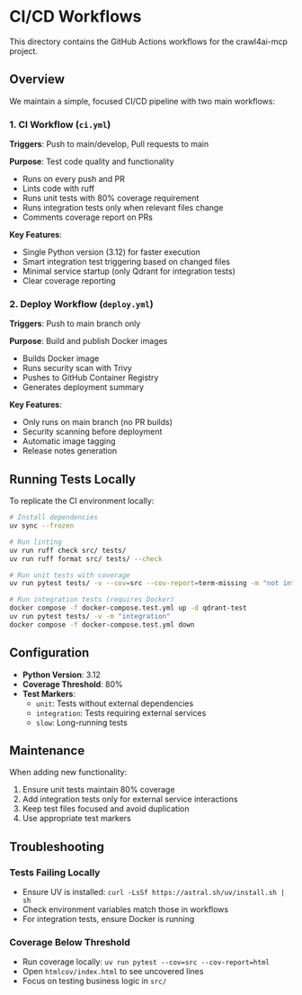 # CI/CD Workflows

This directory contains the GitHub Actions workflows for the crawl4ai-mcp project.

## Overview

We maintain a simple, focused CI/CD pipeline with two main workflows:

### 1. CI Workflow (`ci.yml`)

**Triggers**: Push to main/develop, Pull requests to main

**Purpose**: Test code quality and functionality

- Runs on every push and PR
- Lints code with ruff
- Runs unit tests with 80% coverage requirement
- Runs integration tests only when relevant files change
- Comments coverage report on PRs

**Key Features**:

- Single Python version (3.12) for faster execution
- Smart integration test triggering based on changed files
- Minimal service startup (only Qdrant for integration tests)
- Clear coverage reporting

### 2. Deploy Workflow (`deploy.yml`)

**Triggers**: Push to main branch only

**Purpose**: Build and publish Docker images

- Builds Docker image
- Runs security scan with Trivy
- Pushes to GitHub Container Registry
- Generates deployment summary

**Key Features**:

- Only runs on main branch (no PR builds)
- Security scanning before deployment
- Automatic image tagging
- Release notes generation

## Running Tests Locally

To replicate the CI environment locally:

```bash
# Install dependencies
uv sync --frozen

# Run linting
uv run ruff check src/ tests/
uv run ruff format src/ tests/ --check

# Run unit tests with coverage
uv run pytest tests/ -v --cov=src --cov-report=term-missing -m "not integration"

# Run integration tests (requires Docker)
docker compose -f docker-compose.test.yml up -d qdrant-test
uv run pytest tests/ -v -m "integration"
docker compose -f docker-compose.test.yml down
```

## Configuration

- **Python Version**: 3.12
- **Coverage Threshold**: 80%
- **Test Markers**:
  - `unit`: Tests without external dependencies
  - `integration`: Tests requiring external services
  - `slow`: Long-running tests

## Maintenance

When adding new functionality:

1. Ensure unit tests maintain 80% coverage
2. Add integration tests only for external service interactions
3. Keep test files focused and avoid duplication
4. Use appropriate test markers

## Troubleshooting

### Tests Failing Locally

- Ensure UV is installed: `curl -LsSf https://astral.sh/uv/install.sh | sh`
- Check environment variables match those in workflows
- For integration tests, ensure Docker is running

### Coverage Below Threshold

- Run coverage locally: `uv run pytest --cov=src --cov-report=html`
- Open `htmlcov/index.html` to see uncovered lines
- Focus on testing business logic in `src/`
